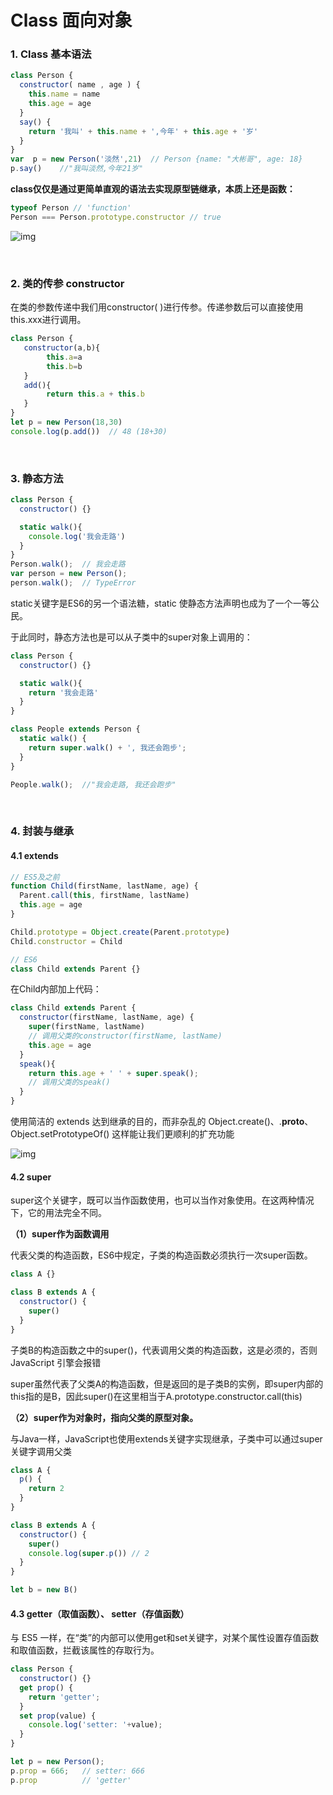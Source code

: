 # Class 面向对象

### 1. Class 基本语法

```javascript
class Person {
  constructor( name , age ) {
    this.name = name
    this.age = age
  }
  say() {
    return '我叫' + this.name + ',今年' + this.age + '岁'
  }
}
var  p = new Person('淡然',21)  // Person {name: "大彬哥", age: 18}
p.say()    //"我叫淡然,今年21岁"
```

**class仅仅是通过更简单直观的语法去实现原型链继承，本质上还是函数：**

```javascript
typeof Person // 'function'
Person === Person.prototype.constructor // true
```

![img](https://www.w3cschool.cn/attachments/image/20181225/1545728459600489.jpg)

<br/>

### 2. 类的传参 constructor

在类的参数传递中我们用constructor( )进行传参。传递参数后可以直接使用this.xxx进行调用。

```javascript
class Person {
   constructor(a,b){
        this.a=a
        this.b=b
   }
   add(){
        return this.a + this.b
   }
}
let p = new Person(18,30)
console.log(p.add())  // 48 (18+30)
```

<br/>

### 3. 静态方法

```javascript
class Person {
  constructor() {}

  static walk(){
    console.log('我会走路')
  }
}
Person.walk();  // 我会走路
var person = new Person();
person.walk();  // TypeError
```

static关键字是ES6的另一个语法糖，static 使静态方法声明也成为了一个一等公民。

于此同时，静态方法也是可以从子类中的super对象上调用的：

```javascript
class Person {
  constructor() {}

  static walk(){
    return '我会走路'
  }
}

class People extends Person {
  static walk() {
    return super.walk() + ', 我还会跑步';
  }
}

People.walk();  //"我会走路, 我还会跑步"
```

<br/>

### 4. 封装与继承

#### 4.1 extends

```javascript
// ES5及之前
function Child(firstName, lastName, age) {
  Parent.call(this, firstName, lastName)
  this.age = age
}

Child.prototype = Object.create(Parent.prototype)
Child.constructor = Child
```

```javascript
// ES6
class Child extends Parent {}
```

在Child内部加上代码：

```javascript
class Child extends Parent {
  constructor(firstName, lastName, age) {
    super(firstName, lastName)  
    // 调用父类的constructor(firstName, lastName)
    this.age = age
  }
  speak(){
    return this.age + ' ' + super.speak(); 
    // 调用父类的speak()
  }
}
```

使用简洁的 extends 达到继承的目的，而非杂乱的 Object.create()、.**proto**、Object.setPrototypeOf()
这样能让我们更顺利的扩充功能

![img](https://www.w3cschool.cn/attachments/image/20181225/1545728500824234.jpg)

#### 4.2 super

super这个关键字，既可以当作函数使用，也可以当作对象使用。在这两种情况下，它的用法完全不同。

**（1）super作为函数调用**

代表父类的构造函数，ES6中规定，子类的构造函数必须执行一次super函数。

```javascript
class A {}

class B extends A {
  constructor() {
    super()
  }
}
```

子类B的构造函数之中的super()，代表调用父类的构造函数，这是必须的，否则 JavaScript 引擎会报错

super虽然代表了父类A的构造函数，但是返回的是子类B的实例，即super内部的this指的是B，因此super()在这里相当于A.prototype.constructor.call(this)

**（2）super作为对象时，指向父类的原型对象。**

与Java一样，JavaScript也使用extends关键字实现继承，子类中可以通过super关键字调用父类

```javascript
class A {
  p() {
    return 2
  }
}

class B extends A {
  constructor() {
    super()
    console.log(super.p()) // 2
  }
}

let b = new B()
```

#### 4.3 getter（取值函数）、 setter（存值函数）

与 ES5 一样，在“类”的内部可以使用get和set关键字，对某个属性设置存值函数和取值函数，拦截该属性的存取行为。

```javascript
class Person {
  constructor() {}
  get prop() {
    return 'getter';
  }
  set prop(value) {
    console.log('setter: '+value);
  }
}

let p = new Person();
p.prop = 666;   // setter: 666
p.prop          // 'getter'
```

